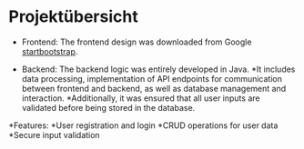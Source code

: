 # Projektübersicht

* Frontend: The frontend design was downloaded from Google [startbootstrap](https://startbootstrap.com/).

* Backend: The backend logic was entirely developed in Java.
   *It includes data processing, implementation of API endpoints for communication between frontend and backend, as well as database management and interaction.
   *Additionally, it was ensured that all user inputs are validated before being stored in the database.

*Features:
   *User registration and login
   *CRUD operations for user data
   *Secure input validation
   
